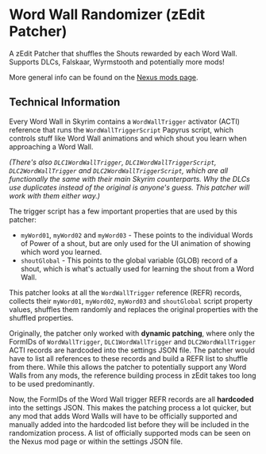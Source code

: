 # Word Wall Randomizer (zEdit Patcher)

A zEdit Patcher that shuffles the Shouts rewarded by each Word Wall. Supports DLCs, Falskaar, Wyrmstooth and potentially more mods!

More general info can be found on the [Nexus mods page](https://www.nexusmods.com/skyrimspecialedition/mods/41616).

## Technical Information

Every Word Wall in Skyrim contains a `WordWallTrigger` activator (ACTI) reference that runs the `WordWallTriggerScript` Papyrus script, which controls stuff like Word Wall animations and which shout you learn when approaching a Word Wall.

*(There's also `DLC1WordWallTrigger`, `DLC1WordWallTriggerScript`, `DLC2WordWallTrigger` and `DLC2WordWallTriggerScript`, which are all functionally the same with their main Skyrim counterparts. Why the DLCs use duplicates instead of the original is anyone's guess. This patcher will work with them either way.)*

The trigger script has a few important properties that are used by this patcher:

- `myWord01`, `myWord02` and `myWord03` - These points to the individual Words of Power of a shout, but are only used for the UI animation of showing which word you learned.
- `shoutGlobal` - This points to the global variable (GLOB) record of a shout, which is what's actually used for learning the shout from a Word Wall.

This patcher looks at all the `WordWallTrigger` reference (REFR) records, collects their `myWord01`, `myWord02`, `myWord03` and `shoutGlobal` script property values, shuffles them randomly and replaces the original properties with the shuffled properties.

Originally, the patcher only worked with **dynamic patching**, where only the FormIDs of `WordWallTrigger`, `DLC1WordWallTrigger` and `DLC2WordWallTrigger` ACTI records are hardcoded into the settings JSON file. The patcher would have to list all references to these records and build a REFR list to shuffle from there. While this allows the patcher to potentially support any Word Walls from any mods, the reference building process in zEdit takes too long to be used predominantly.

Now, the FormIDs of the Word Wall trigger REFR records are all **hardcoded** into the settings JSON. This makes the patching process a lot quicker, but any mod that adds Word Walls will have to be officially supported and manually added into the hardcoded list before they will be included in the randomization process. A list of officially supported mods can be seen on the Nexus mod page or within the settings JSON file.
